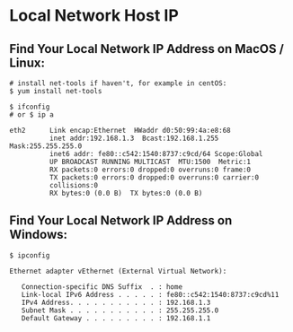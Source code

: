 # Local Network Host IP

## Find Your Local Network IP Address on MacOS / Linux:

```
# install net-tools if haven't, for example in centOS:
$ yum install net-tools
```

```
$ ifconfig
# or $ ip a

eth2      Link encap:Ethernet  HWaddr d0:50:99:4a:e8:68
          inet addr:192.168.1.3  Bcast:192.168.1.255  Mask:255.255.255.0
          inet6 addr: fe80::c542:1540:8737:c9cd/64 Scope:Global
          UP BROADCAST RUNNING MULTICAST  MTU:1500  Metric:1
          RX packets:0 errors:0 dropped:0 overruns:0 frame:0
          TX packets:0 errors:0 dropped:0 overruns:0 carrier:0
          collisions:0
          RX bytes:0 (0.0 B)  TX bytes:0 (0.0 B)
```

## Find Your Local Network IP Address on Windows:

```
$ ipconfig

Ethernet adapter vEthernet (External Virtual Network):

   Connection-specific DNS Suffix  . : home
   Link-local IPv6 Address . . . . . : fe80::c542:1540:8737:c9cd%11
   IPv4 Address. . . . . . . . . . . : 192.168.1.3
   Subnet Mask . . . . . . . . . . . : 255.255.255.0
   Default Gateway . . . . . . . . . : 192.168.1.1
```
